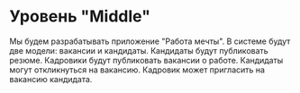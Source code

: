 # Уровень "Middle"

Мы будем разрабатывать приложение "Работа мечты".
В системе будут две модели: вакансии и кандидаты. 
Кандидаты будут публиковать резюме. 
Кадровики будут публиковать вакансии о работе.
Кандидаты могут откликнуться на вакансию. 
Кадровик может пригласить на вакансию кандидата.

